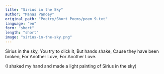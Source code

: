 ```yaml
---
title: "Sirius in the Sky"
author: "Manas Pandey"
original_path: "Poetry/Short_Poems/poem_9.txt"
language: "en"
form: "short"
length: "short"
image: "sirius-in-the-sky.png"
---
```

Sirius in the sky,
You try to click it,
But hands shake,
Cause they have been broken,
For Another Love,
For Another Love.

(I shaked my hand and made a light painting of Sirius in the sky)